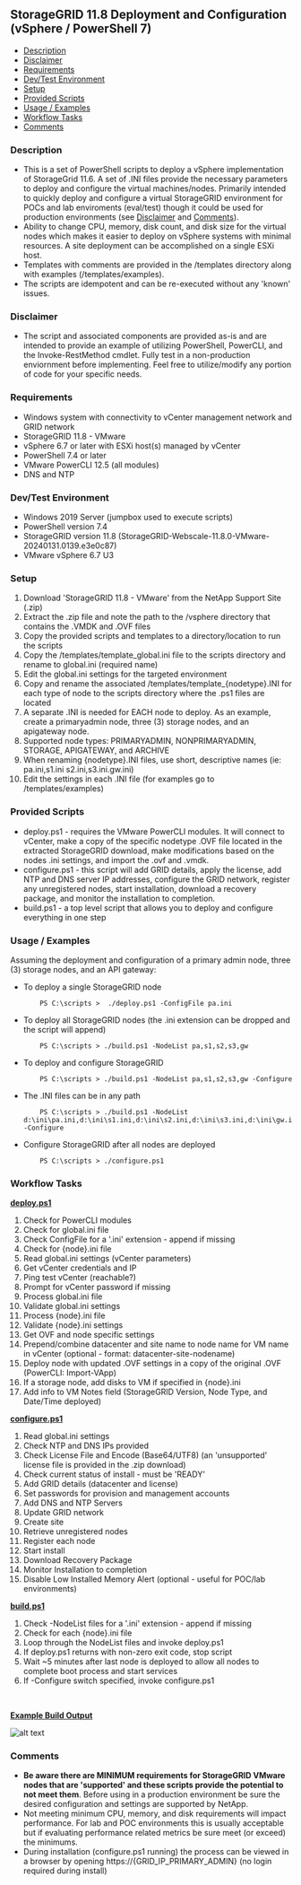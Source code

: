 ## StorageGRID 11.8 Deployment and Configuration (vSphere / PowerShell 7)

* [Description](#Description)
* [Disclaimer](#Disclaimer)
* [Requirements](#Requirements)
* [Dev/Test Environment](#Dev/Test-Environment)
* [Setup](#Setup)
* [Provided Scripts](#Provided-Scripts)
* [Usage / Examples](#Usage-/-Examples)
* [Workflow Tasks](#Workflow-Tasks)
* [Comments](#Comments)

### Description
* This is a set of PowerShell scripts to deploy a vSphere implementation of StorageGrid 11.6. A set of .INI files provide the necessary parameters to deploy and configure the virtual machines/nodes. Primarily intended to quickly deploy and configure a virtual StorageGRID environment for POCs and lab enviroments (eval/test) though it could be used for production environments (see [Disclaimer](#Disclaimer) and [Comments](#Comments)). 
* Ability to change CPU, memory, disk count, and disk size for the virtual nodes which makes it easier to deploy on vSphere systems with minimal resources. A site deployment can be accomplished on a single ESXi host. 
* Templates with comments are provided in the /templates directory along with examples (/templates/examples).
* The scripts are idempotent and can be re-executed without any 'known' issues.

### Disclaimer
* The script and associated components are provided as-is and are intended to provide an example of utilizing PowerShell, PowerCLI, and the Invoke-RestMethod cmdlet. Fully test in a non-production enviornment before implementing. Feel free to utilize/modify any portion of code for your specific needs.

### Requirements
* Windows system with connectivity to vCenter management network and GRID network 
* StorageGRID 11.8 - VMware
* vSphere 6.7 or later with ESXi host(s) managed by vCenter
* PowerShell 7.4 or later
* VMware PowerCLI 12.5 (all modules)
* DNS and NTP

### Dev/Test Environment
* Windows 2019 Server (jumpbox used to execute scripts)
* PowerShell version 7.4
* StorageGRID version 11.8 (StorageGRID-Webscale-11.8.0-VMware-20240131.0139.e3e0c87)
* VMware vSphere 6.7 U3

### Setup
1. Download 'StorageGRID 11.8 - VMware' from the NetApp Support Site (.zip)
2. Extract the .zip file and note the path to the /vsphere directory that contains the .VMDK and .OVF files
3. Copy the provided scripts and templates to a directory/location to run the scripts
4. Copy the /templates/template_global.ini file to the scripts directory and rename to global.ini (required name)
5. Edit the global.ini settings for the targeted environment
6. Copy and rename the associated /templates/template_{nodetype}.INI for each type of node to the scripts directory where the .ps1 files are located 
7. A separate .INI is needed for EACH node to deploy. As an example, create a primaryadmin node, three (3) storage nodes, and an apigateway node.
8. Supported node types: PRIMARYADMIN, NONPRIMARYADMIN, STORAGE, APIGATEWAY, and ARCHIVE
9. When renaming {nodetype}.INI files, use short, descriptive names (ie: pa.ini,s1.ini s2.ini,s3.ini.gw.ini)
10. Edit the settings in each .INI file (for examples go to /templates/examples)

### Provided Scripts
* deploy.ps1 - requires the VMware PowerCLI modules. It will connect to vCenter, make a copy of the specific nodetype .OVF file located in the extracted StorageGRID download, make modifications based on the nodes .ini settings, and import the .ovf and .vmdk. 
* configure.ps1 - this script will add GRID details, apply the license, add NTP and DNS server IP addresses, configure the GRID network, register any unregistered nodes, start installation, download a recovery package, and monitor the installation to completion.
* build.ps1 - a top level script that allows you to deploy and configure everything in one step 

### Usage / Examples
Assuming the deployment and configuration of a primary admin node, three (3) storage nodes, and an API gateway:

* To deploy a single StorageGRID node

          PS C:\scripts >  ./deploy.ps1 -ConfigFile pa.ini

* To deploy all StorageGRID nodes (the .ini extension can be dropped and the script will append)

          PS C:\scripts > ./build.ps1 -NodeList pa,s1,s2,s3,gw
          
* To deploy and configure StorageGRID

          PS C:\scripts > ./build.ps1 -NodeList pa,s1,s2,s3,gw -Configure
          
* The .INI files can be in any path

          PS C:\scripts > ./build.ps1 -NodeList d:\ini\pa.ini,d:\ini\s1.ini,d:\ini\s2.ini,d:\ini\s3.ini,d:\ini\gw.ini -Configure

* Configure StorageGRID after all nodes are deployed

          PS C:\scripts > ./configure.ps1

### Workflow Tasks
**<u>deploy.ps1</u>**
1. Check for PowerCLI modules
2. Check for global.ini file
3. Check ConfigFile for a '.ini' extension - append if missing
4. Check for {node}.ini file
5. Read global.ini settings (vCenter parameters)
6. Get vCenter credentials and IP
7. Ping test vCenter (reachable?)
8. Prompt for vCenter password if missing
9. Process global.ini file
10. Validate global.ini settings
11. Process {node}.ini file
12. Validate {node}.ini settings
13. Get OVF and node specific settings
14. Prepend/combine datacenter and site name to node name for VM name in vCenter (optional - format: datacenter-site-nodename)
15. Deploy node with updated .OVF settings in a copy of the original .OVF (PowerCLI:  Import-VApp)
16. If a storage node, add disks to VM if specified in {node}.ini
17. Add info to VM Notes field (StorageGRID Version, Node Type, and Date/Time deployed)

**<u>configure.ps1</u>**
1. Read global.ini settings
2. Check NTP and DNS IPs provided
3. Check License File and Encode (Base64/UTF8) (an 'unsupported' license file is provided in the .zip download)
4. Check current status of install - must be 'READY'
5. Add GRID details (datacenter and license)
6. Set passwords for provision and management accounts
7. Add DNS and NTP Servers
8. Update GRID network
9. Create site
10. Retrieve unregistered nodes
11. Register each node
12. Start install
13. Download Recovery Package
14. Monitor Installation to completion
15. Disable Low Installed Memory Alert (optional - useful for POC/lab environments)

**<u>build.ps1</u>**
1. Check -NodeList files for a '.ini' extension - append if missing
2. Check for each {node}.ini file
3. Loop through the NodeList files and invoke deploy.ps1
4. If deploy.ps1 returns with non-zero exit code, stop script
5. Wait ~5 minutes after last node is deployed to allow all nodes to complete boot process and start services
6. If -Configure switch specified, invoke configure.ps1
<br>

**<u>Example Build Output</u>**

![alt text](https://github.com/johncchampion/sg_vsphere/blob/main/images/sg-vmware1.png "Build Script Output")
<br>

### Comments
* **Be aware there are MINIMUM requirements for StorageGRID VMware nodes that are 'supported' and these scripts provide the potential to not meet them**. Before using in a production environment be sure the desired configuration and settings are supported by NetApp. 
*  Not meeting minimum CPU, memory, and disk requirements will impact performance.  For lab and POC environments this is usually acceptable but if evaluating performance related metrics be sure meet (or exceed) the minimums.
* During installation (configure.ps1 running) the process can be viewed in a browser by opening https://{GRID_IP_PRIMARY_ADMIN} (no login required during install)

<br/>
<br/>